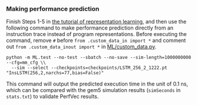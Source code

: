 ### Making performance prediction

Finish Steps 1-5 in [the tutorial of representation learning](learn_rep.md),
and then use the following command to make performance prediction directly from
an instruction trace instead of program representations.
Before executing the command, remove `#` before `from .custom_data_in import *`
and comment out `from .custom_data_inout import *` in
[ML/custom_data.py](../ML/custom_data.py).

```
python -m ML.test --no-test --sbatch --no-save --sim-length=1000000000 --cfg=mm_cfg \\
  --sim --select --checkpoints=checkpoints/LSTM_256_2_1222.pt "InsLSTM(256,2,narchs=77,bias=False)"
```

This command will output the predicted execution time in the unit of 0.1 ns,
which can be compared with the gem5 simulation results (`simSeconds` in
`stats.txt`) to validate PerfVec results.

<!---
Please complete [the tutorial of representation learning](learn_rep.md) before
proceeding.

1. Create a config file for the generated data.
An example can be seen in `CFG/rep_spectest_0124.py`.
Put the program representation file in `dataset`.

2. Make execution time prediction with a pre-trained model that includes
microarchitecture representations using the following command.

```
python -m ML.test --no-save --cfg=<config name> --pred \\
  --checkpoints=<microarchitecture representation checkpoint> "Predictor(cfg,bias=True)"
```
-->
